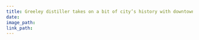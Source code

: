 ```yaml
---
title: Greeley distiller takes on a bit of city’s history with downtown purchase
date:
image_path:
link_path:
---
```


